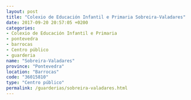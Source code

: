 ```yaml
---
layout: post
title: "Colexio de Educación Infantil e Primaria Sobreira-Valadares"
date: 2017-09-20 20:57:05 +0200
categories:
- Colexio de Educación Infantil e Primaria
- pontevedra
- barrocas
- Centro público
- guarderia
name: "Sobreira-Valadares"
province: "Pontevedra"
location: "Barrocas"
code: "36015810"
type: "Centro público"
permalink: /guarderias/sobreira-valadares.html
---
```


